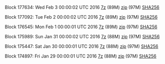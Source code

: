 Block 177634: Wed Feb  3 00:00:02 UTC 2016 [7z](https://transfer.sh/SKzA3/bootstrap.dat.20160203.7z) (89M) [zip](https://transfer.sh/CYmHl/bootstrap.dat.20160203.zip) (97M) [SHA256](https://transfer.sh/acfo0/sha256.txt)

Block 177092: Tue Feb  2 00:00:02 UTC 2016 [7z](https://transfer.sh/nPNWW/bootstrap.dat.20160202.7z) (89M) [zip](https://transfer.sh/56LDg/bootstrap.dat.20160202.zip) (97M) [SHA256](https://transfer.sh/SYHWn/sha256.txt)

Block 176545: Mon Feb  1 00:00:01 UTC 2016 [7z](https://transfer.sh/yBhwj/bootstrap.dat.20160201.7z) (89M) [zip](https://transfer.sh/mpHUW/bootstrap.dat.20160201.zip) (97M) [SHA256](https://transfer.sh/Jhh6u/sha256.txt)

Block 175989: Sun Jan 31 00:00:02 UTC 2016 [7z](https://transfer.sh/EiQNR/bootstrap.dat.20160131.7z) (88M) [zip](https://transfer.sh/CgyHQ/bootstrap.dat.20160131.zip) (97M) [SHA256](https://transfer.sh/LcoQ2/sha256.txt)

Block 175447: Sat Jan 30 00:00:01 UTC 2016 [7z](https://transfer.sh/SVB0c/bootstrap.dat.20160130.7z) (88M) [zip](https://transfer.sh/Yeohh/bootstrap.dat.20160130.zip) (97M) [SHA256](https://transfer.sh/yGmBr/sha256.txt)

Block 174897: Fri Jan 29 00:00:01 UTC 2016 [7z](https://transfer.sh/lvPWv/bootstrap.dat.20160129.7z) (88M) [zip](https://transfer.sh/ArQAq/bootstrap.dat.20160129.zip) (97M) [SHA256](https://transfer.sh/2aAvH/sha256.txt)
